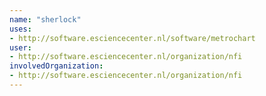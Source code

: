 ```yaml
---
name: "sherlock"
uses:
- http://software.esciencecenter.nl/software/metrochart
user:
- http://software.esciencecenter.nl/organization/nfi
involvedOrganization:
- http://software.esciencecenter.nl/organization/nfi
---
```



